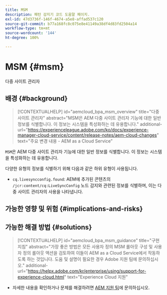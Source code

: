 ```yaml
---
title: MSM
description: 패턴 감지기 코드 도움말 페이지.
exl-id: 47d3736f-146f-4674-a5e8-affad537c120
source-git-commit: b77a168fc8c075e8e41149a38df4d83fd2504a14
workflow-type: tm+mt
source-wordcount: '144'
ht-degree: 100%

---
```


# MSM {#msm}

다중 사이트 관리자

## 배경 {#background}

>[!CONTEXTUALHELP]
>id="aemcloud_bpa_msm_overview"
>title="다중 사이트 관리자"
>abstract="MSM은 AEM 다중 사이트 관리자 기능에 대한 일반 정보를 식별합니다. 이 정보는 시스템을 특성화하는 데 유용합니다."
>additional-url="https://experienceleague.adobe.com/ko/docs/experience-manager-cloud-service/content/release-notes/aem-cloud-changes" text="주요 변경 내용 - AEM as a Cloud Service"

`MSM`은 AEM 다중 사이트 관리자 기능에 대한 일반 정보를 식별합니다. 이 정보는 시스템을 특성화하는 데 유용합니다.

다양한 유형의 정보를 식별하기 위해 다음과 같은 하위 유형이 사용됩니다.

* `cq.livesyncconfig.found`: AEM에 추가된 콘텐츠의 `/jcr:content/cq:LiveSyncConfig` 노드 감지와 관련된 정보를 식별하며, 이는 다중 사이트 관리자의 사용을 나타냅니다.

## 가능한 영향 및 위험 {#implications-and-risks}


## 가능한 해결 방법 {#solutions}

>[!CONTEXTUALHELP]
>id="aemcloud_bpa_msm_guidance"
>title="구현 지침"
>abstract="가장 좋은 방법은 모든 사용자 정의 MSM 롤아웃 구성 및 사용자 정의 롤아웃 액션을 검토하여 이들이 AEM as a Cloud Service에서 작동하도록 하는 것입니다. 도움 및 설명이 필요한 경우 Adobe 지원 팀에 문의하십시오."
>additional-url="https://helpx.adobe.com/kr/enterprise/using/support-for-experience-cloud.html" text="Experience Cloud 지원"

* 자세한 내용을 확인하거나 문제를 해결하려면 [AEM 지원 팀](https://helpx.adobe.com/kr/enterprise/using/support-for-experience-cloud.html)에 문의하십시오.
